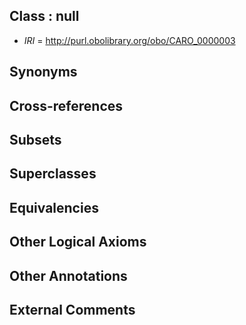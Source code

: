 
## Class : null

 * *IRI* = http://purl.obolibrary.org/obo/CARO_0000003

## Synonyms


## Cross-references


## Subsets


## Superclasses


## Equivalencies


## Other Logical Axioms


## Other Annotations


## External Comments

